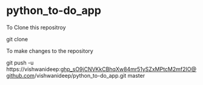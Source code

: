 # python_to-do_app

To Clone this repositroy

git clone 

To make changes to the repository

git push -u https://vishwanideep: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@github.com/vishwanideep/python_to-do_app.git master

